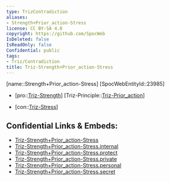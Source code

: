 ```yaml
---
type: TrizContradiction
aliases:
- Strength+Prior_action-Stress
license: CC BY-SA 4.0
copyright: https://github.com/SpocWeb
IsDeleted: false
IsReadOnly: false
Confidential: public
tags: 
- Triz/Contradiction
title: Triz-Strength+Prior_action-Stress
---
```

[name::Strength+Prior_action-Stress]
[SpocWebEntityId::23985]
+ [pro::[Triz-Strength](tech/Triz/Parameter/Triz-Strength.md)]
[Triz-Principle::[Triz-Prior_action](tech/Triz/Principle/Triz-Prior_action.md)]
- [con::[Triz-Stress](tech/Triz/Parameter/Triz-Stress.md)]



## Confidential Links & Embeds: 
- [Triz-Strength+Prior_action-Stress](../../../../_public/tech/Triz/Contradict/Triz-Strength+Prior_action-Stress.md) 
- [Triz-Strength+Prior_action-Stress.internal](../../../../_internal/tech/Triz/Contradict/Triz-Strength+Prior_action-Stress.internal.md) 
- [Triz-Strength+Prior_action-Stress.protect](../../../../_protect/tech/Triz/Contradict/Triz-Strength+Prior_action-Stress.protect.md) 
- [Triz-Strength+Prior_action-Stress.private](../../../../_private/tech/Triz/Contradict/Triz-Strength+Prior_action-Stress.private.md) 
- [Triz-Strength+Prior_action-Stress.personal](../../../../_personal/tech/Triz/Contradict/Triz-Strength+Prior_action-Stress.personal.md) 
- [Triz-Strength+Prior_action-Stress.secret](../../../../_secret/tech/Triz/Contradict/Triz-Strength+Prior_action-Stress.secret.md) 
